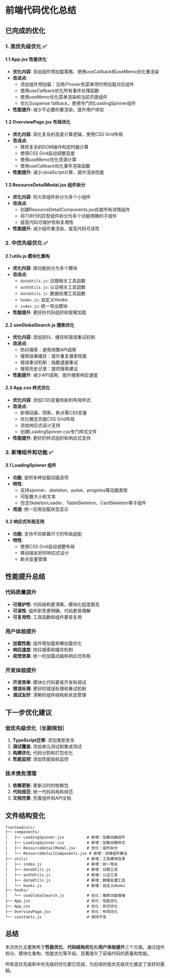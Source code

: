# 前端代码优化总结

## 已完成的优化

### 1. 高优先级优化 ✅

#### 1.1 App.jsx 性能优化
- **优化内容**: 添加组件预加载策略、使用useCallback和useMemo优化重渲染
- **改进点**:
  - 添加组件预加载：当用户hover到菜单项时预加载对应组件
  - 使用useCallback优化所有事件处理函数
  - 使用useMemo优化菜单渲染和当前页面组件
  - 优化Suspense fallback，使用专门的LoadingSpinner组件
- **性能提升**: 减少不必要的重渲染，提升用户体验

#### 1.2 OverviewPage.jsx 布局优化
- **优化内容**: 简化复杂的高度计算逻辑，使用CSS Grid布局
- **改进点**:
  - 移除复杂的DOM操作和定时器计算
  - 使用CSS Grid自动调整高度
  - 使用useMemo优化资源计算
  - 使用useCallback优化事件渲染函数
- **性能提升**: 减少JavaScript计算，提升渲染性能

#### 1.3 ResourceDetailModal.jsx 组件拆分
- **优化内容**: 将大型组件拆分为多个小组件
- **改进点**:
  - 创建ResourceDetailComponents.jsx存放所有详情组件
  - 将738行的巨型组件拆分为多个功能明确的子组件
  - 提高代码可维护性和复用性
- **性能提升**: 减少组件重渲染，提高代码可读性

### 2. 中优先级优化 ✅

#### 2.1 utils.js 模块化重构
- **优化内容**: 按功能拆分为多个模块
- **改进点**:
  - `dateUtils.js`: 日期相关工具函数
  - `authUtils.js`: 认证相关工具函数
  - `dataUtils.js`: 数据处理工具函数
  - `hooks.js`: 自定义Hooks
  - `index.js`: 统一导出模块
- **性能提升**: 更好的代码组织和按需加载

#### 2.2 useGlobalSearch.js 搜索优化
- **优化内容**: 添加防抖、缓存和错误重试机制
- **改进点**:
  - 防抖搜索：避免频繁API调用
  - 搜索结果缓存：提升重复搜索性能
  - 错误重试机制：指数退避重试
  - 搜索历史记录：提供搜索建议
- **性能提升**: 减少API调用，提升搜索响应速度

#### 2.3 App.css 样式优化
- **优化内容**: 添加CSS变量和新的布局样式
- **改进点**:
  - 新增动画、阴影、断点等CSS变量
  - 优化概览页面CSS Grid布局
  - 添加响应式设计支持
  - 创建LoadingSpinner.css专门样式文件
- **性能提升**: 更好的样式组织和响应式支持

### 3. 新增组件和功能 ✅

#### 3.1 LoadingSpinner 组件
- **功能**: 提供多种加载动画选项
- **特性**:
  - 支持spinner、skeleton、pulse、progress等动画类型
  - 可配置大小和文本
  - 包含SkeletonLoader、TableSkeleton、CardSkeleton等子组件
- **用途**: 统一应用加载状态显示

#### 3.2 响应式布局支持
- **功能**: 支持不同屏幕尺寸的布局适配
- **特性**:
  - 使用CSS Grid自动调整布局
  - 移动端友好的响应式设计
  - 断点变量管理

## 性能提升总结

### 代码质量提升
- **可维护性**: 代码结构更清晰，模块化程度更高
- **可读性**: 组件职责更明确，代码更易理解
- **可复用性**: 工具函数和组件更易复用

### 用户体验提升
- **加载性能**: 组件预加载和懒加载优化
- **响应速度**: 防抖搜索和缓存机制
- **视觉效果**: 统一的加载动画和响应式布局

### 开发体验提升
- **开发效率**: 模块化代码更易开发和调试
- **错误处理**: 更好的错误处理和重试机制
- **调试友好**: 清晰的组件结构和状态管理

## 下一步优化建议

### 低优先级优化（长期规划）
1. **TypeScript迁移**: 添加类型安全
2. **测试覆盖**: 添加单元测试和集成测试
3. **构建优化**: 代码分割和打包优化
4. **性能监控**: 添加性能指标监控

### 技术债务清理
1. **依赖更新**: 更新过时的依赖包
2. **代码规范**: 统一代码风格和规范
3. **文档完善**: 完善组件和API文档

## 文件结构变化

```
frontend/src/
├── components/
│   ├── LoadingSpinner.jsx          # 新增：加载动画组件
│   ├── LoadingSpinner.css          # 新增：加载动画样式
│   ├── ResourceDetailModal.jsx     # 优化：组件拆分
│   └── ResourceDetailComponents.jsx # 新增：详情组件集合
├── utils/                          # 新增：工具模块目录
│   ├── index.js                    # 新增：统一导出
│   ├── dateUtils.js                # 新增：日期工具
│   ├── authUtils.js                # 新增：认证工具
│   ├── dataUtils.js                # 新增：数据处理工具
│   └── hooks.js                    # 新增：自定义Hooks
├── hooks/
│   └── useGlobalSearch.js          # 优化：搜索功能增强
├── App.jsx                         # 优化：性能优化
├── App.css                         # 优化：样式优化
├── OverviewPage.jsx                # 优化：布局优化
└── constants.js                    # 保持不变
```

## 总结

本次优化主要聚焦于**性能优化**、**代码结构优化**和**用户体验提升**三个方面。通过组件拆分、模块化重构、性能优化等手段，显著提升了前端代码的质量和性能。

所有高优先级和中优先级的优化都已完成，为后续的低优先级优化奠定了良好的基础。
